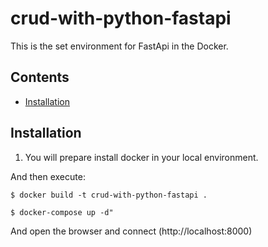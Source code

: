 # crud-with-python-fastapi

This is the set environment for FastApi in the Docker.

## Contents

* [Installation](#Installation)


## Installation

1. You will prepare install docker in your local environment.

And then execute:

    $ docker build -t crud-with-python-fastapi .

    $ docker-compose up -d"

And open the browser and connect (http://localhost:8000)


